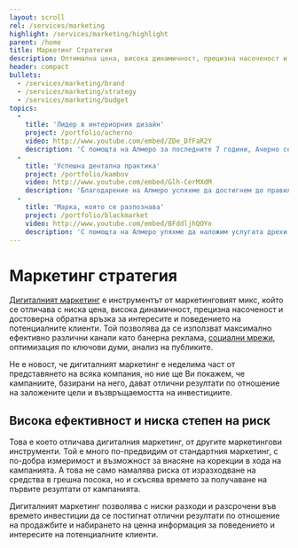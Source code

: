 ```yaml
---
layout: scroll
rel: /services/marketing
highlight: /services/marketing/highlight
parent: /home
title: Маркетинг Стратегия
description: Оптимална цена, висока динамичност, прецизна насоченост и достоверна обратна връзка.
header: compact
bullets:
  - /services/marketing/brand
  - /services/marketing/strategy
  - /services/marketing/budget
topics:
  -
    title: 'Лидер в интериорния дизайн'
    project: /portfolio/acherno
    video: http://www.youtube.com/embed/ZDe_DfFaR2Y
    description: 'С помощта на Алмеро за последните 7 години, Ачерно се превърна в една от най-големите фирми за интериорен дизайн в България.'
  -
    title: 'Успешна дентална практика'
    project: /portfolio/kambov
    video: http://www.youtube.com/embed/Glh-CerMXdM
    description: 'Благодарение на Алмеро успяхме да достигнем до правилните пациенти и да развием и разширим зъболекарскта практика.'
  -
    title: 'Марка, която се разпознава'
    project: /portfolio/blackmarket
    video: http://www.youtube.com/embed/BFddljhQOYo
    description: 'С помощта на Алмеро упяхме да наложим услугата дрехи по поръчка и да направим Black Market марка, която хората разпознават и търсят.'
---
```

# Маркетинг стратегия
[Дигиталният маркетинг](./../бизнес-развитие/ачерно/дигитален-маркетинг.html) е инструментът от маркетинговият микс, който се отличава с ниска цена, висока динамичност, прецизна насоченост и достоверна обратна връзка за интересите и поведението на потенциалните клиенти. Той позволява да се използват максимално ефективно различни канали като банерна реклама, [социални мрежи](./социални-мрежи.html), оптимизация по ключови думи, анализ на публиките.

Не е новост, че дигиталният маркетинг е неделима част от представянето на всяка компания, но ние ще Ви покажем, че кампаниите, базирани на него, дават отлични резултати по отношение на заложените цели и възвръщаемостта на инвестициите.

## Висока ефективност и ниска степен на риск
Това е което отличава дигиталния маркетинг, от другите маркетингови инструменти. Той е много по-предвидим от стандартния маркетинг, с по-добра измеримост и възможност за внасяне на корекции в хода на кампанията. А това не само намалява риска от изразходване на средства в грешна посока, но и скъсява времето за получаване на първите резултати от кампанията.

Дигиталният маркетинг позволява с ниски разходи и разсрочени във времето инвестиции да се постигнат отлични резултати по отношение на продажбите и набирането на ценна информация за поведението и интересите на потенциалните клиенти.